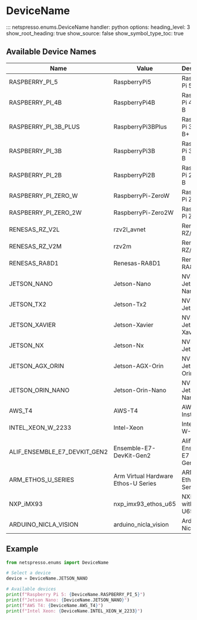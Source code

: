 # DeviceName

::: netspresso.enums.DeviceName
    handler: python
    options:
      heading_level: 3
      show_root_heading: true
      show_source: false
      show_symbol_type_toc: true

## Available Device Names

| Name                      | Value                              | Description                        | Category      |
|---------------------------|------------------------------------|------------------------------------|---------------|
| RASPBERRY_PI_5            | RaspberryPi5                       | Raspberry Pi 5                     | Raspberry Pi  |
| RASPBERRY_PI_4B           | RaspberryPi4B                      | Raspberry Pi 4 Model B            | Raspberry Pi  |
| RASPBERRY_PI_3B_PLUS      | RaspberryPi3BPlus                  | Raspberry Pi 3 Model B+           | Raspberry Pi  |
| RASPBERRY_PI_3B           | RaspberryPi3B                      | Raspberry Pi 3 Model B            | Raspberry Pi  |
| RASPBERRY_PI_2B           | RaspberryPi2B                      | Raspberry Pi 2 Model B            | Raspberry Pi  |
| RASPBERRY_PI_ZERO_W       | RaspberryPi-ZeroW                  | Raspberry Pi Zero W                | Raspberry Pi  |
| RASPBERRY_PI_ZERO_2W      | RaspberryPi-Zero2W                 | Raspberry Pi Zero 2 W              | Raspberry Pi  |
| RENESAS_RZ_V2L            | rzv2l_avnet                        | Renesas RZ/V2L                     | Renesas       |
| RENESAS_RZ_V2M            | rzv2m                              | Renesas RZ/V2M                     | Renesas       |
| RENESAS_RA8D1             | Renesas-RA8D1                      | Renesas RA8D1                      | Renesas       |
| JETSON_NANO               | Jetson-Nano                        | NVIDIA Jetson Nano                 | Jetson        |
| JETSON_TX2                | Jetson-Tx2                         | NVIDIA Jetson TX2                  | Jetson        |
| JETSON_XAVIER             | Jetson-Xavier                      | NVIDIA Jetson Xavier               | Jetson        |
| JETSON_NX                 | Jetson-Nx                          | NVIDIA Jetson NX                   | Jetson        |
| JETSON_AGX_ORIN           | Jetson-AGX-Orin                    | NVIDIA Jetson AGX Orin             | Jetson        |
| JETSON_ORIN_NANO          | Jetson-Orin-Nano                   | NVIDIA Jetson Orin Nano            | Jetson        |
| AWS_T4                    | AWS-T4                             | AWS T4 Instance                    | Cloud         |
| INTEL_XEON_W_2233         | Intel-Xeon                         | Intel Xeon W-2233                  | Intel         |
| ALIF_ENSEMBLE_E7_DEVKIT_GEN2 | Ensemble-E7-DevKit-Gen2         | Alif Ensemble E7 DevKit Gen2       | Alif          |
| ARM_ETHOS_U_SERIES        | Arm Virtual Hardware Ethos-U Series | ARM Ethos-U Series                | ARM           |
| NXP_iMX93                 | nxp_imx93_ethos_u65                | NXP iMX93 with Ethos-U65           | NXP           |
| ARDUINO_NICLA_VISION      | arduino_nicla_vision               | Arduino Nicla Vision               | Arduino       |

## Example

```python
from netspresso.enums import DeviceName

# Select a device
device = DeviceName.JETSON_NANO

# Available devices
print(f"Raspberry Pi 5: {DeviceName.RASPBERRY_PI_5}")
print(f"Jetson Nano: {DeviceName.JETSON_NANO}")
print(f"AWS T4: {DeviceName.AWS_T4}")
print(f"Intel Xeon: {DeviceName.INTEL_XEON_W_2233}")
```

